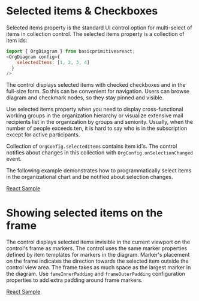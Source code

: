 # Selected items & Checkboxes
Selected items property is the standard UI control option for multi-select of items in collection control. The selected items property is a collection of item ids:

```JavaScript
import { OrgDiagram } from basicprimitivesreact;
<OrgDiagram config={
    selectedItems: [1, 2, 3, 4]
  }
/>
```

The control displays selected items with checked checkboxes and in the full-size form. So this can be convenient for navigation. Users can browse diagram and checkmark nodes, so they stay pinned and visible. 

Use selected items property when you need to display cross-functional working groups in the organization hierarchy or visualize extensive mail recipients list in the organization by groups and seniority. Usually, when the number of people exceeds ten, it is hard to say who is in the subscription except for active participants.

Collection of `OrgConfig.selectedItems` contains item id's. The control notifies about changes in this collection with `OrgConfig.onSelectionChanged` event.

The following example demonstrates how to programmatically select items in the organizational chart and be notified about selection changes.

[React Sample](../src/components/Samples/SelectedItems.js)

# Showing selected items on the frame

The control displays selected items invisible in the current viewport on the control's frame as markers. The control uses the same marker properties defined by item templates for markers in the diagram. Marker's placement on the frame indicates the direction towards the selected item outside the control view area. The frame takes as much space as the largest marker in the diagram. Use `fameInnerPadding` and `frameOuterPadding` configuration properties to add extra padding around frame markers.

[React Sample](../src/components/Samples/ShowFrame.js)